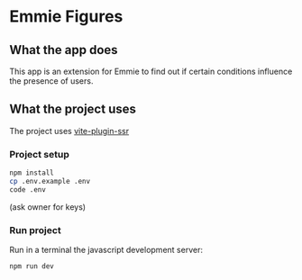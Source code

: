 # Emmie Figures

## What the app does

This app is an extension for Emmie to find out if certain conditions influence the presence of users.

## What the project uses

The project uses [vite-plugin-ssr](https://github.com/brillout/vite-plugin-ssr)

### Project setup

```sh
npm install
cp .env.example .env
code .env
```

(ask owner for keys)

### Run project

Run in a terminal the javascript development server:

```sh
npm run dev
```
